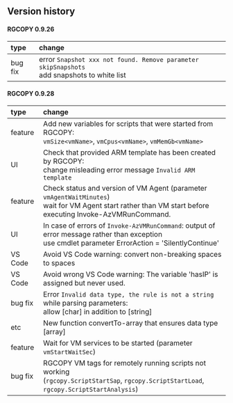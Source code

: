 ## Version history
#### RGCOPY 0.9.26
type|change
:---|:---
bug fix| error `Snapshot xxx not found. Remove parameter skipSnapshots` <BR>add snapshots to white list

#### RGCOPY 0.9.28
type|change
:---|:---
feature|Add new variables for scripts that were started from RGCOPY: <BR>`vmSize<vmName>`, `vmCpus<vmName>`, `vmMemGb<vmName>`
UI|Check that provided ARM template has been created by RGCOPY:<BR>change misleading error message `Invalid ARM template`
feature|Check status and version of VM Agent (parameter `vmAgentWaitMinutes`)<BR>wait for VM Agent start rather than VM start before executing Invoke-AzVMRunCommand.
UI|In case of errors of `Invoke-AzVMRunCommand`: output of error message rather than exception<BR>use cmdlet parameter ErrorAction = 'SilentlyContinue'
VS Code|Avoid VS Code warning: convert non-breaking spaces to spaces
VS Code|Avoid wrong VS Code warning: The variable 'hasIP' is assigned but never used.
bug fix|Error `Invalid data type, the rule is not a string` while parsing parameters:<BR>allow [char] in addition to [string]
etc|New function convertTo-array that ensures data type [array]
feature|Wait for VM services to be started (parameter `vmStartWaitSec`)
bug fix|RGCOPY VM tags for remotely running scripts not working<BR>(`rgcopy.ScriptStartSap`, `rgcopy.ScriptStartLoad`, `rgcopy.ScriptStartAnalysis`)
